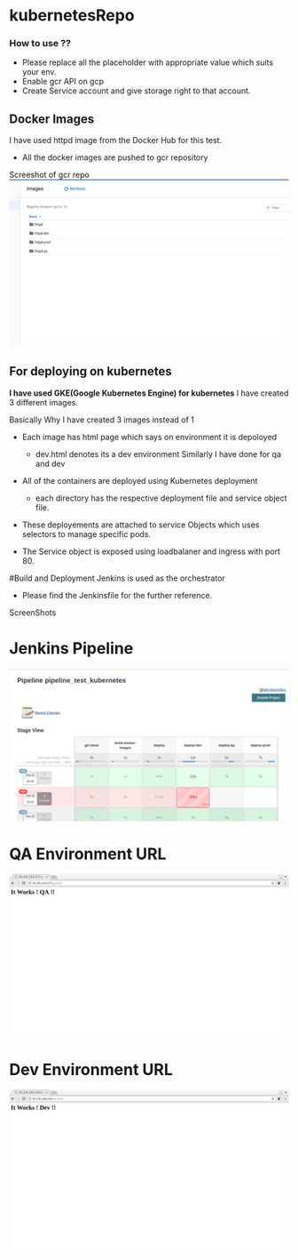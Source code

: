 # kubernetesRepo

### How to use ??
* Please replace all the placeholder with appropriate value which suits your env.
* Enable gcr API on gcp
* Create Service account and give storage right to that account.


## Docker Images

I have used httpd image from the Docker Hub for this test.
* All the docker images are pushed to gcr repository

Screeshot of gcr repo
![GitHub Logo](/images/gcr.png)


## For deploying on kubernetes

__I have used GKE(Google Kubernetes Engine) for kubernetes__
I have created 3 different images.


Basically Why I have created 3 images instead of 1

* Each image has html page which says on environment it is depoloyed

   * dev.html denotes its a dev environment
Similarly I have done for qa and dev

* All of the containers are deployed using Kubernetes deployment
   * each directory has the respective deployment file and service object file.
* These deployements are attached to service Objects which uses selectors to manage specific pods.
* The Service object is exposed using loadbalaner and ingress with port 80.


#Build and Deployment
Jenkins is used as the orchestrator
* Please find the Jenkinsfile for the further reference.

ScreenShots
# Jenkins Pipeline

![GitHub Logo](/images/Jenkins.png)


# QA Environment URL

![GitHub Logo](/images/qa_html.png)

# Dev Environment URL

![GitHub Logo](/images/dev_html.png)
